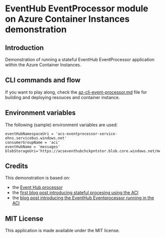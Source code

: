 # EventHub EventProcessor module on Azure Container Instances demonstration

## Introduction

Demonstration of running a stateful EventHub EventProcessor application within the Azure Container Instances.



## CLI commands and flow

If you want to play along, check the [az-cli-event-processor.md](az-cli-event-processor.md) file for building and deploying resouces and container instance.



## Environment variables

The following (sample) environment variables are used:

```
eventHubNamespaceUri = 'acs-eventprocessor-service-ehns.servicebus.windows.net' 
consumerGroupName = 'aci'
eventHubName = 'messages'
blobStorageUri='https://acseventhubchckpntstor.blob.core.windows.net/messagesacicheckpoints'
```



## Credits

This demonstration is based on:

* the [Event Hub processor](https://learn.microsoft.com/en-us/azure/event-hubs/event-hubs-dotnet-standard-getstarted-send?tabs=passwordless%2Croles-azure-portal&WT.mc_id=AZ-MVP-5002324#update-the-code)
* the [first blog post introducing stateful procesing using the ACI](https://sandervandevelde.wordpress.com/2024/08/24/getting-started-with-azure-container-instances/)
* the [blog post introducing the EventHub Eventprocessor running in the ACI](https://sandervandevelde.wordpress.com/)


## MIT License

This application is made available under the MIT license. 
